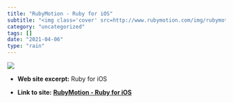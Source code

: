 ```yaml
---
title: "RubyMotion - Ruby for iOS"
subtitle: "<img class='cover' src=http://www.rubymotion.com/img/rubymotion-logo.png>"
category: "uncategorized"
tags: []
date: "2021-04-06"
type: "rain"
---
```

<img class="cover" src=http://www.rubymotion.com/img/rubymotion-logo.png>



* **Web site excerpt:** Ruby for iOS

* **Link to site:** **[RubyMotion - Ruby for iOS](http://www.rubymotion.com)**